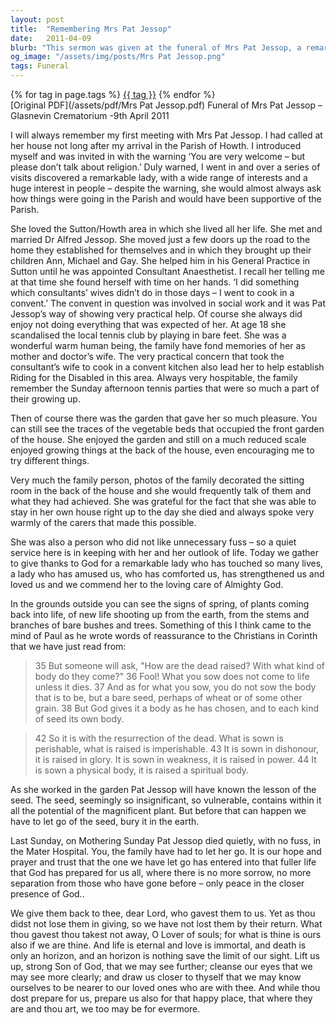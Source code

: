 ```yaml
---
layout: post
title:  "Remembering Mrs Pat Jessop"
date:   2011-04-09
blurb: "This sermon was given at the funeral of Mrs Pat Jessop, a remarkable lady who lived a full life of service and love. She was a pillar of the Sutton/Howth area, a devoted wife and mother, and a dedicated community member. Her life was marked by her practical help, including cooking in a convent and establishing Riding for the Disabled in her area. The sermon also reflects on the cycle of life and death, and the hope of resurrection."
og_image: "/assets/img/posts/Mrs Pat Jessop.png"
tags: Funeral
---    
```

<div class="tag-pills">
    {% for tag in page.tags %}
    <a href="{{ site.baseurl }}/tag/{{ tag | slugify }}" class="tag-pill">{{ tag }}</a>
    {% endfor %}
</div>
[Original PDF](/assets/pdf/Mrs Pat Jessop.pdf)
Funeral of Mrs Pat Jessop – Glasnevin Crematorium -9th April 2011

I will always remember my first meeting with Mrs Pat Jessop. I had called at her house not long after my arrival in the Parish of Howth. I introduced myself and was invited in with the warning ‘You are very welcome – but please don’t talk about religion.’ Duly warned, I went in and over a series of visits discovered a remarkable lady, with a wide range of interests and a huge interest in people – despite the warning, she would almost always ask how things were going in the Parish and would have been supportive of the Parish.

She loved the Sutton/Howth area in which she lived all her life. She met and married Dr Alfred Jessop. She moved just a few doors up the road to the home they established for themselves and in which they brought up their children Ann, Michael and Gay. She helped him in his General Practice in Sutton until he was appointed Consultant Anaesthetist. I recall her telling me at that time she found herself with time on her hands. ‘I did something which consultants’ wives didn’t do in those days – I went to cook in a convent.’ The convent in question was involved in social work and it was Pat Jessop’s way of showing very practical help. Of course she always did enjoy not doing everything that was expected of her. At age 18 she scandalised the local tennis club by playing in bare feet. She was a wonderful warm human being, the family have fond memories of her as mother and doctor’s wife. The very practical concern that took the consultant’s wife to cook in a convent kitchen also lead her to help establish Riding for the Disabled in this area. Always very hospitable, the family remember the Sunday afternoon tennis parties that were so much a part of their growing up.

Then of course there was the garden that gave her so much pleasure. You can still see the traces of the vegetable beds that occupied the front garden of the house. She enjoyed the garden and still on a much reduced scale enjoyed growing things at the back of the house, even encouraging me to try different things.

Very much the family person, photos of the family decorated the sitting room in the back of the house and she would frequently talk of them and what they had achieved. She was grateful for the fact that she was able to stay in her own house right up to the day she died and always spoke very warmly of the carers that made this possible.

She was also a person who did not like unnecessary fuss – so a quiet service here is in keeping with her and her outlook of life. Today we gather to give thanks to God for a remarkable lady who has touched so many lives, a lady who has amused us, who has comforted us, has strengthened us and loved us and we commend her to the loving care of Almighty God.

In the grounds outside you can see the signs of spring, of plants coming back into life, of new life shooting up from the earth, from the stems and branches of bare bushes and trees. Something of this I think came to the mind of Paul as he wrote words of reassurance to the Christians in Corinth that we have just read from:

> 35 But someone will ask, "How are the dead raised? With what kind of body do they come?" 36 Fool! What you sow does not come to life unless it dies. 37 And as for what you sow, you do not sow the body that is to be, but a bare seed, perhaps of wheat or of some other grain. 38 But God gives it a body as he has chosen, and to each kind of seed its own body.

> 42 So it is with the resurrection of the dead. What is sown is perishable, what is raised is imperishable. 43 It is sown in dishonour, it is raised in glory. It is sown in weakness, it is raised in power. 44 It is sown a physical body, it is raised a spiritual body.

As she worked in the garden Pat Jessop will have known the lesson of the seed. The seed, seemingly so insignificant, so vulnerable, contains within it all the potential of the magnificent plant. But before that can happen we have to let go of the seed, bury it in the earth.

Last Sunday, on Mothering Sunday Pat Jessop died quietly, with no fuss, in the Mater Hospital. You, the family have had to let her go. It is our hope and prayer and trust that the one we have let go has entered into that fuller life that God has prepared for us all, where there is no more sorrow, no more separation from those who have gone before – only peace in the closer presence of God..

We give them back to thee, dear Lord, who gavest them to us. Yet as thou didst not lose them in giving, so we have not lost them by their return. What thou gavest thou takest not away, O Lover of souls; for what is thine is ours also if we are thine. And life is eternal and love is immortal, and death is only an horizon, and an horizon is nothing save the limit of our sight. Lift us up, strong Son of God, that we may see further; cleanse our eyes that we may see more clearly; and draw us closer to thyself that we may know ourselves to be nearer to our loved ones who are with thee. And while thou dost prepare for us, prepare us also for that happy place, that where they are and thou art, we too may be for evermore.
